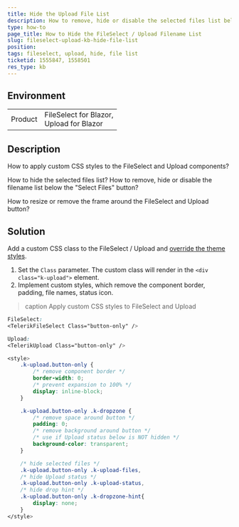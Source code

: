 ```yaml
---
title: Hide the Upload File List
description: How to remove, hide or disable the selected files list below the FileSelect / Upload button? How to resize or remove the frame around the FileSelect / Upload button?
type: how-to
page_title: How to Hide the FileSelect / Upload Filename List
slug: fileselect-upload-kb-hide-file-list
position:
tags: fileselect, upload, hide, file list
ticketid: 1555847, 1558501
res_type: kb
---
```


## Environment

<table>
    <tbody>
        <tr>
            <td>Product</td>
            <td>
                FileSelect for Blazor, <br />
                Upload for Blazor <br />
            </td>
        </tr>
    </tbody>
</table>


## Description

How to apply custom CSS styles to the FileSelect and Upload components?

How to hide the selected files list? How to remove, hide or disable the filename list below the "Select Files" button?

How to resize or remove the frame around the FileSelect and Upload button?


## Solution

Add a custom CSS class to the FileSelect / Upload and [override the theme styles](slug://themes-override).

1. Set the `Class` parameter. The custom class will render in the `<div class="k-upload">` element.
1. Implement custom styles, which remove the component border, padding, file names, status icon.

>caption Apply custom CSS styles to FileSelect and Upload

<div class="skip-repl"></div>

````CSS
FileSelect:
<TelerikFileSelect Class="button-only" />

Upload:
<TelerikUpload Class="button-only" />

<style>
    .k-upload.button-only {
        /* remove component border */
        border-width: 0;
        /* prevent expansion to 100% */
        display: inline-block;
    }

    .k-upload.button-only .k-dropzone {
        /* remove space around button */
        padding: 0;
        /* remove background around button */
        /* use if Upload status below is NOT hidden */
        background-color: transparent;
    }

    /* hide selected files */
    .k-upload.button-only .k-upload-files,
    /* hide Upload status */
    .k-upload.button-only .k-upload-status,
    /* hide drop hint */
    .k-upload.button-only .k-dropzone-hint{
        display: none;
    }
</style>
````
